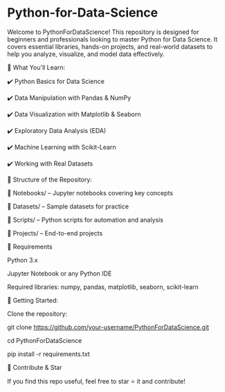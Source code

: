# Python-for-Data-Science
Welcome to PythonForDataScience! This repository is designed for beginners and professionals looking to master Python for Data Science. It covers essential libraries, hands-on projects, and real-world datasets to help you analyze, visualize, and model data effectively.

🚀 What You'll Learn:

✔️ Python Basics for Data Science

✔️ Data Manipulation with Pandas & NumPy

✔️ Data Visualization with Matplotlib & Seaborn

✔️ Exploratory Data Analysis (EDA)

✔️ Machine Learning with Scikit-Learn

✔️ Working with Real Datasets

📂 Structure of the Repository:

🔹 Notebooks/ – Jupyter notebooks covering key concepts

🔹 Datasets/ – Sample datasets for practice

🔹 Scripts/ – Python scripts for automation and analysis

🔹 Projects/ – End-to-end projects

🔧 Requirements

Python 3.x

Jupyter Notebook or any Python IDE

Required libraries: numpy, pandas, matplotlib, seaborn, scikit-learn

📌 Getting Started:

Clone the repository:

git clone https://github.com/your-username/PythonForDataScience.git

cd PythonForDataScience

pip install -r requirements.txt

🌟 Contribute & Star

If you find this repo useful, feel free to star ⭐ it and contribute!
